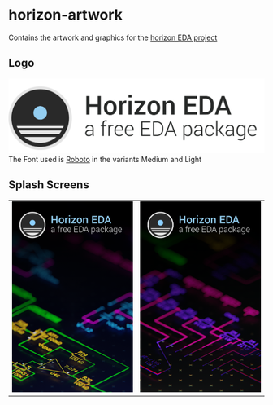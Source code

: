 # horizon-artwork
Contains the artwork and graphics for the [horizon EDA project](https://github.com/horizon-eda)  

## Logo
![Horizon-EDA Logo](logo/PNG/logo_w_text_on_white_1080.png)  
The Font used is [Roboto](https://github.com/google/roboto/blob/master/LICENSE) in the variants Medium and Light

## Splash Screens
| | |
| --- | --- |
| ![](splash/PNG/splash1_1080.png) | ![](splash/PNG/splash2_1080.png) |
